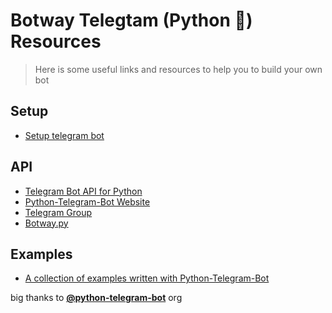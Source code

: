 # Botway Telegtam (Python 🐍) Resources

> Here is some useful links and resources to help you to build your own bot

## Setup

- [Setup telegram bot](https://github.com/abdfnx/botway/discussions/5)

## API

- [Telegram Bot API for Python](https://github.com/python-telegram-bot/python-telegram-bot)
- [Python-Telegram-Bot Website](https://python-telegram-bot.org)
- [Telegram Group](https://telegram.me/pythontelegrambotgroup)
- [Botway.py](https://pypi.org/project/botway.py)

## Examples

- [A collection of examples written with Python-Telegram-Bot](https://github.com/python-telegram-bot/python-telegram-bot/tree/master/examples)

big thanks to [**@python-telegram-bot**](https://github.com/python-telegram-bot) org
